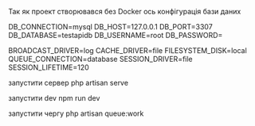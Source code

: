 Так як проект створювався без Docker ось конфігурація бази даних 


DB_CONNECTION=mysql
DB_HOST=127.0.0.1
DB_PORT=3307
DB_DATABASE=testapidb
DB_USERNAME=root
DB_PASSWORD=

BROADCAST_DRIVER=log
CACHE_DRIVER=file
FILESYSTEM_DISK=local
QUEUE_CONNECTION=database
SESSION_DRIVER=file
SESSION_LIFETIME=120


запустити сервер
php artisan serve

запустити dev
npm run dev

запустити чергу
php artisan queue:work




